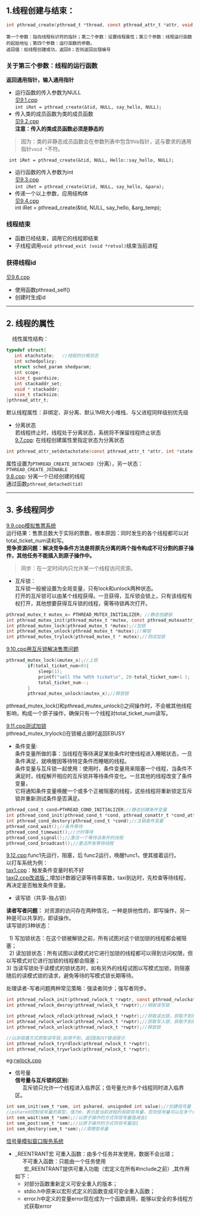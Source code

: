    ## 1.线程创建与结束：
```c
int pthread_create(pthread_t *thread, const pthread_attr_t *attr, void *(*start_routine) (void *), void *arg);
```
    第一个参数：指向线程标识符的指针；第二个参数：设置线程属性；第三个参数：线程运行函数的起始地址；第四个参数：运行函数的参数。
    返回值：如线程创建成功，返回0；否则返回出错编号
    
### 关于第三个参数：线程的运行函数
**返回通用指针，输入通用指针**
- 运行函数的传入参数为NULL<br>
[见9.1.cpp](https://github.com/liuchenjane/Advanced-Programming-in-the-UNIX-Environment/blob/master/pthread9.1.cpp)<br>
`int iRet = pthread_create(&tid, NULL, say_hello, NULL);`
- 传入类的成员函数为类的成员函数<br>
[见9.2.cpp](https://github.com/liuchenjane/Advanced-Programming-in-the-UNIX-Environment/blob/master/pthread9.2.cpp)<br>
**注意：传入的类成员函数必须是静态的**<br>
>因为：类的非静态成员函数会在参数列表中包含this指针，这与要求的通用指针`void *`不符。<br>

` int iRet = pthread_create(&tid, NULL, Hello::say_hello, NULL);`
- 运行函数的传入参数为int<br>
[见9.3.cpp](https://github.com/liuchenjane/Advanced-Programming-in-the-UNIX-Environment/blob/master/pthread9.3.cpp)<br>
`int iRet = pthread_create(&tid, NULL, say_hello, &para);`
- 传递一个以上参数，应用结构体<br>
[见9.4.cpp](https://github.com/liuchenjane/Advanced-Programming-in-the-UNIX-Environment/blob/master/pthread9.4.cpp)<br>
int iRet = pthread_create(&tid, NULL, say_hello, &arg_temp);

### 线程结束
- 函数已经结束，调用它的线程即结束<br>
- 子线程调用`void pthread_exit (void *retval)`结束当前进程<br>

### 获得线程id<br>
[见9.6.cpp](https://github.com/liuchenjane/Advanced-Programming-in-the-UNIX-Environment/blob/master/pthread9.6.cpp)<br>
- 使用函数pthread_self()<br>
- 创建时生成id

---
## 2. 线程的属性 <br>
     线性属性结构：
```c
typedef struct{
   int etachstate;   //线程的分离状态
   int schedpolicy;
   struct sched_param shedparam;
   int scope;
   size_t guardsize;
   int stackaddr_set;
   void * stackaddr;
   size_t stacksize;
}pthread_attr_t;
```

默认线程属性：非绑定、非分离、默认1MB大小堆栈、与父进程同样级别优先级<br>

- 分离状态<br>
若线程终止时，线程处于分离状态，系统将不保留线程终止状态<br>
[9.7.cpp](https://github.com/liuchenjane/Advanced-Programming-in-the-UNIX-Environment/blob/master/pthread9.7.cpp):
在线程创建属性里指定状态为分离状态<br>
```c
int pthread_attr_setdetachstate(const pthread_attr_t *attr, int *state)
```
属性设置为`PTHREAD_CREATE_DETACHED`（分离），另一状态：`PTHREAD_CREATE_JOINABLE`<br>
[9.8.cpp](https://github.com/liuchenjane/Advanced-Programming-in-the-UNIX-Environment/blob/master/pthread9.8.cpp):
分离一个已经创建的线程<br>
通过函数`pthread_detached(tid)`<br>

---
## 3. 多线程同步
[9.9.cpp模拟售票系统](https://github.com/liuchenjane/Advanced-Programming-in-the-UNIX-Environment/blob/master/pthread9.9.cpp)<br>
运行结果：售票总数大于实际的票数，根本原因：同时发生的各个线程都可以对total_ticket_num读和写。<br>
**竞争资源问题：解决竞争条件方法是将原先分离的两个指令构成不可分割的原子操作，其他任务不能插入到原子操作中。**<br>
>同步：在一定时间内只允许某一个线程访问资源。<br>

- 互斥锁：<br>
互斥锁一般被设置为全局变量，只有lock和unlock两种状态。<br>
打开的互斥锁可以由某个线程获得。一旦获得，互斥锁会锁上，只有该线程有权打开，其他想要获得互斥锁的线程，需等待锁再次打开。<br>
```c
pthread_mutex_t mutex_x= PTHREAD_MUTEX_INITIALIZER; //静态创建锁
int pthread_mutex_init(pthread_mutex_t *mutex, const pthread_mutexattr_t *attr);//动态创建
int pthread_mutex_lock(pthread_mutex_t *mutex);//加锁
int pthread_mutex_unlock(pthread_mutex_t *mutex);//解锁
int pthread_mutex_trylock(pthread_mutex_t * mutex);//测试加锁

```
[9.10.cpp用互斥锁解决售票问题](https://github.com/liuchenjane/Advanced-Programming-in-the-UNIX-Environment/blob/master/pthread9.10.cpp)<br>
```c
pthread_mutex_lock(&mutex_x);//上锁
        if(total_ticket_num>0){
            sleep(1);
            printf("sell the %dth ticket\n", 20-total_ticket_num+1 );
            total_ticket_num--;
        }
        pthread_mutex_unlock(&mutex_x);//释放锁
```
pthread_mutex_lock()和pthread_mutex_unlock()之间操作时，不会被其他线程影响，构成一个原子操作，确保只有一个线程对total_ticket_num读写。<br>

[9.11.cpp测试加锁](https://github.com/liuchenjane/Advanced-Programming-in-the-UNIX-Environment/blob/master/pthread9.11.cpp)<br>
pthread_mutex_trylock()在锁被占据时返回EBUSY<br>

- 条件变量:<br>
条件变量所做的事：当线程在等待满足某些条件时使线程进入睡眠状态，一旦条件满足，就唤醒因等待特定条件而睡眠的线程。<br>
条件变量与互斥锁一起使用：使用时，条件变量用来阻塞一个线程，当条件不满足时，线程解开相应的互斥锁并等待条件变化。一旦其他的线程改变了条件变量，<br>
它将通知条件变量唤醒一个或多个正被阻塞的线程，这些线程将重新锁定互斥锁并重新测试条件是否满足。<br>
```c
pthread_cond_t cond=PTHREAD_COND_INITIALIZER;//静态创建条件变量
int pthread_cond_init(pthread_cond_t *cond, pthread_conattr_t *cond_attr);//动态创建条件变量
int pthread_cond_destory(pthread_cond_t *cond);//注销条件变量
pthread_cond_wait();//条件等待
pthread_cond_timewait();//计时等待
pthread_cond_signal();//激活一个等待该条件的线程
pthread_cond_broadcast();//激活所有等待线程
```
[9.12.cpp](https://github.com/liuchenjane/Advanced-Programming-in-the-UNIX-Environment/blob/master/pthread9.12.cpp):func1先运行，阻塞，后
func2运行，唤醒func1，使其接着运行。<br>
以打车系统为例：<br>
[tax1.cpp](https://github.com/liuchenjane/Advanced-Programming-in-the-UNIX-Environment/blob/master/taxi1.cpp)：触发条件变量时机不好<br>
[taxi2.cpp改进版：](https://github.com/liuchenjane/Advanced-Programming-in-the-UNIX-Environment/blob/master/taxi2.cpp)增加计数器记录等待乘客数，taxi到达时，先检查等待线程，再决定是否触发条件变量。<br>

- 读写锁（共享-独占锁）<br>

**读者写者问题：** 对资源的访问存在两种情况，一种是排他性的，即写操作，另一种是可以共享的，即读操作。<br>
读写锁的3种状态：<br>

      1) 写加锁状态：在这个锁被解锁之前，所有试图对这个锁加锁的线程都会被阻塞；<br>
      2) 读加锁状态：所有试图以读模式对它进行加锁的线程都可以得到访问权限，但以写模式对它进行加锁的线程都会阻塞；<br>
       3) 当读写锁处于读模式的锁状态时，如有另外的线程试图以写模式加锁，则阻塞随后的读模式锁的请求，避免等待的写模式锁长期等待。<br>
   
处理读者-写者问题两种常见策略：强读者同步；强写者同步。<br>
```c
int pthread_rwlock_init(pthread_rwlock_t *rwptr, const pthread_rwlockattr_t *attr);//初始化读写锁，attr=NULL，使用默认属性
int pthread_rwlock_desroy(pthread_rwlock_t *rwptr);//销毁读写锁

int pthread_rwlock_rdlock(pthread_rwlock_t *rwptr);//获取读出锁，获取不到阻塞
int pthread_rwlock_wrlock(pthread_rwlock_t *rwptr);//获取写入锁，获取不到阻塞
int pthread_rwlock_unlock(pthread_rwlock_t *rwptr);//释放锁

//以非阻塞方式获取读写锁,如得不到，返回EBUSY错误提示
int pthread_rwlock_tryrdlock(pthread_rwlock_t *rwptr);
int pthread_rwlock_trywrlock(pthread_rwlock_t *rwptr);
```
eg:[rwlock.cpp](https://github.com/liuchenjane/Advanced-Programming-in-the-UNIX-Environment/blob/master/rwlock.cpp)<br>

- 信号量<br>
**信号量与互斥锁的区别:**<br>
      互斥锁只允许一个线程进入临界区；信号量允许多个线程同时进入临界区。

```c
int sem_init(sem_t *sem, int pshared, unsignded int value);//创建信号量
//pshared控制信号量的类型，值为0，表示是当前进程的局部信号量，否则信号量可以在多个进程间共享
int sem_wait(sem_t *sem);//以原子操作的方式将信号量值减去1
int sem_post(sem_t *sem);//以原子操作的方式将信号量加1
int sem_destory(sem_t *sem);//清理信号量
```
[信号量模拟窗口服务系统](https://github.com/liuchenjane/Advanced-Programming-in-the-UNIX-Environment/blob/master/sem_window.cpp)<br>

- \_REENTRANT宏
      可重入函数：由多个任务并发使用，数据不会出错；<br>
      不可重入函数：只能由一个任务使用<br>
      
宏\_REENTRANT提供可重入功能（宏定义在所有#include之前）,其作用如下：<br>
   - 对部分函数重新定义可安全重入的版本；<br>
   - stdio.h中原来以宏形式定义的函数变成可安全重入函数；<br>
   - error.h中定义的变量error现在成为一个函数调用，能够以安全的多线程方式获取error<br>








